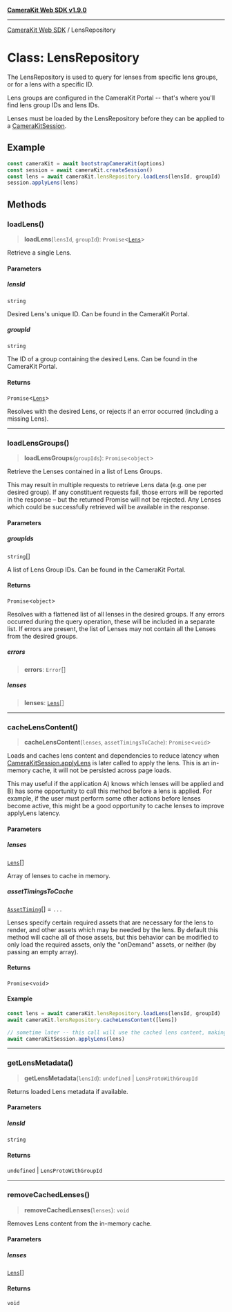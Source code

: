 [**CameraKit Web SDK v1.9.0**](../README.md)

***

[CameraKit Web SDK](../globals.md) / LensRepository

# Class: LensRepository

The LensRepository is used to query for lenses from specific lens groups, or for a lens with a specific ID.

Lens groups are configured in the CameraKit Portal -- that's where you'll find lens group IDs and lens IDs.

Lenses must be loaded by the LensRepository before they can be applied to a [CameraKitSession](CameraKitSession.md).

## Example

```ts
const cameraKit = await bootstrapCameraKit(options)
const session = await cameraKit.createSession()
const lens = await cameraKit.lensRepository.loadLens(lensId, groupId)
session.applyLens(lens)
```

## Methods

### loadLens()

> **loadLens**(`lensId`, `groupId`): `Promise`\<[`Lens`](../interfaces/Lens.md)\>

Retrieve a single Lens.

#### Parameters

##### lensId

`string`

Desired Lens's unique ID. Can be found in the CameraKit Portal.

##### groupId

`string`

The ID of a group containing the desired Lens. Can be found in the CameraKit Portal.

#### Returns

`Promise`\<[`Lens`](../interfaces/Lens.md)\>

Resolves with the desired Lens, or rejects if an error occurred (including a missing Lens).

***

### loadLensGroups()

> **loadLensGroups**(`groupIds`): `Promise`\<`object`\>

Retrieve the Lenses contained in a list of Lens Groups.

This may result in multiple requests to retrieve Lens data (e.g. one per desired group). If any constituent
requests fail, those errors will be reported in the response – but the returned Promise will not be rejected. Any
Lenses which could be successfully retrieved will be available in the response.

#### Parameters

##### groupIds

`string`[]

A list of Lens Group IDs. Can be found in the CameraKit Portal.

#### Returns

`Promise`\<`object`\>

Resolves with a flattened list of all lenses in the desired groups. If any errors occurred during the
query operation, these will be included in a separate list. If errors are present, the list of Lenses may not
contain all the Lenses from the desired groups.

##### errors

> **errors**: `Error`[]

##### lenses

> **lenses**: [`Lens`](../interfaces/Lens.md)[]

***

### cacheLensContent()

> **cacheLensContent**(`lenses`, `assetTimingsToCache`): `Promise`\<`void`\>

Loads and caches lens content and dependencies to reduce latency when [CameraKitSession.applyLens](CameraKitSession.md#applylens) is later
called to apply the lens. This is an in-memory cache, it will not be persisted across page loads.

This may useful if the application A) knows which lenses will be applied and B) has some opportunity to call
this method before a lens is applied. For example, if the user must perform some other actions before lenses
become active, this might be a good opportunity to cache lenses to improve applyLens latency.

#### Parameters

##### lenses

[`Lens`](../interfaces/Lens.md)[]

Array of lenses to cache in memory.

##### assetTimingsToCache

[`AssetTiming`](../type-aliases/AssetTiming.md)[] = `...`

Lenses specify certain required assets that are necessary for the lens to render, and
other assets which may be needed by the lens. By default this method will cache all of those assets, but this
behavior can be modified to only load the required assets, only the "onDemand" assets, or neither (by passing
an empty array).

#### Returns

`Promise`\<`void`\>

#### Example

```ts
const lens = await cameraKit.lensRepository.loadLens(lensId, groupId)
await cameraKit.lensRepository.cacheLensContent([lens])

// sometime later -- this call will use the cached lens content, making lens application faster.
await cameraKitSession.applyLens(lens)
```

***

### getLensMetadata()

> **getLensMetadata**(`lensId`): `undefined` \| `LensProtoWithGroupId`

Returns loaded Lens metadata if available.

#### Parameters

##### lensId

`string`

#### Returns

`undefined` \| `LensProtoWithGroupId`

***

### removeCachedLenses()

> **removeCachedLenses**(`lenses`): `void`

Removes Lens content from the in-memory cache.

#### Parameters

##### lenses

[`Lens`](../interfaces/Lens.md)[]

#### Returns

`void`
